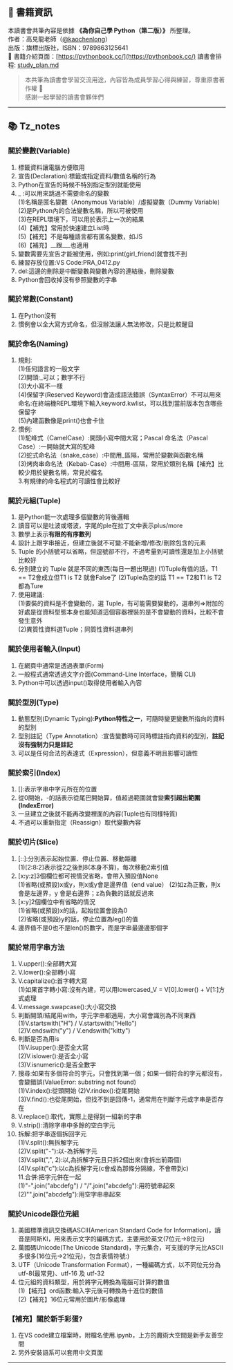 ## 📘 書籍資訊

本讀書會共筆內容是依據 **《為你自己學 Python（第二版）》** 所整理。  
作者：高見龍老師（[@kaochenlong](https://github.com/kaochenlong)）  
出版：旗標出版社，ISBN：9789863125641  
📖 書籍介紹頁面：[https://pythonbook.cc/](https://pythonbook.cc/)
讀書會排程: [study_plan.md](./study_plan.md)
> 本共筆為讀書會學習交流用途，內容皆為成員學習心得與練習，尊重原書著作權 🙏  
> 感謝一起學習的讀書會夥伴們
---

## 📚 Tz_notes
### 關於變數(Variable)
1.  標籤資料讓電腦方便取用
2.  宣告(Declaration):標籤或指定資料/數值名稱的行為
3.  Python在宣告的時候不特別指定型別就能使用
4.  _ :可以用來跳過不需要命名的變數  
  (1)名稱是匿名變數（Anonymous Variable）/虛擬變數（Dummy Variable)  
  (2)是Python內的合法變數名稱，所以可被使用  
  (3)在REPL環境下，可以用於表示上一次的結果  
  (4)【補充】常用於快速建立List時  
  (5)【補充】不是每種語言都有匿名變數，如JS  
  (6)【補充】__跟___也適用  
6.  變數需要先宣告才能被使用，例如:print(girl_friend)就會找不到
7.  練習存放位置:VS Code:PRA_0412.py
8.  del:這邊的刪除是中斷變數與變數內容的連結後，刪除變數
9.  Python會回收掉沒有參照變數的字串

### 關於常數(Constant)
1. 在Python沒有
2. 慣例會以全大寫方式命名，但沒辦法讓人無法修改，只是比較醒目

### 關於命名(Naming)
1. 規則:  
   (1)任何語言的一般文字  
   (2)開頭:_可以；數字不行  
   (3)大小寫不一樣  
   (4)保留字(Reserved Keyword)會造成語法錯誤（SyntaxError）不可以用來命名:在終端機REPL環境下輸入keyword.kwlist，可以找到當前版本包含哪些保留字  
   (5)內建函數像是print()也會卡住
2. 慣例:  
   (1)駝峰式（CamelCase）:開頭小寫中間大寫；Pascal 命名法（Pascal Case）:一開始就大寫的駝峰  
   (2)蛇式命名法（snake_case）:中間用_區隔，常用於變數與函數名稱  
   (3)烤肉串命名法（Kebab-Case）:中間用-區隔，常用於類別名稱【補充】比較少用於變數名稱，常見於檔名  
3.有規律的命名程式的可讀性會比較好  

### 關於元組(Tuple)
1.  是Python能一次處理多個變數的背後邏輯
2.  讀音可以是吐波或塔波，字尾的ple在拉丁文中表示plus/more
3.  數學上表示**有限的有序數列**
4.  設計上跟字串接近，但建立後就不可變:不能新增/修改/刪除包含的元素
5.  Tuple 的小括號可以省略，但逗號卻不行，不過考量到可讀性還是加上小括號比較好
6.  分別建立的 Tuple 就是不同的東西(每日一題出現過)
  (1)Tuple有值的話，T1 == T2會成立但T1 is T2 就會False了
  (2)Tuple為空的話 T1 == T2和T1 is T2都為Ture
7. 使用建議:  
   (1)要裝的資料是不會變動的，選 Tuple，有可能需要變動的，選串列=>附加的好處是從資料型態本身也能知道這個容器裡裝的是不會變動的資料，比較不會發生意外  
   (2)異質性資料選Tuple；同質性資料選串列  

### 關於使用者輸入(Input)
1.  在網頁中通常是透過表單(Form)
2.  一般程式通常透過文字介面(Command-Line Interface，簡稱 CLI)
3.  Python中可以透過input()取得使用者輸入內容

### 關於型別(Type)
1. 動態型別(Dynamic Typing):**Python特性之一**，可隨時變更變數所指向的資料的型別  
2. 型別註記（Type Annotation）:宣告變數時可同時標註指向資料的型別，**註記沒有強制力只是註記**  
3. 可以是任何合法的表達式（Expression），但意義不明且影響可讀性  

### 關於索引(Index)
1. []:表示字串中字元所在的位置  
2. 從0開始，-的話表示從尾巴開始算，值超過範圍就會變**索引超出範圍(IndexError)**  
3. 一旦建立之後就不能再改變裡面的內容(Tuple也有同樣特質)  
4. 不過可以重新指定（Reassign）取代變數內容  

### 關於切片(Slice)
1. [::]:分別表示起始位置、停止位置、移動距離  
  (1)[2:8:2]表示從2之後到8(本身不算)，每次移動2索引值  
2. [x:y:z]3個欄位都可視情況省略，會帶入預設值None  
  (1)省略(或預設)x或y，則x或y會是邊界值（end value） 
  (2)如z為正數，則x 會是左邊界，y 會是右邊界；z為負數的話就反過來  
3. [x:y]2個欄位中有省略的情況  
  (1)省略(或預設)x的話，起始位置會設為0  
  (2)省略(或預設)y的話，停止位置為leg()的值  
4. 邊界值不是0也不是len()的數字，而是字串最邊邊那個字  

### 關於常用字串方法
1. V.upper():全部轉大寫  
2. V.lower():全部轉小寫    
3. V.capitalize():首字轉大寫  
   (1)如果首字轉小寫:沒有內建，可以用lowercased_V = V[0].lower() + V[1:]方式處理  
4. V.message.swapcase():大小寫交換
5. 判斷開頭/結尾用with，字元字串都適用，大小寫會識別為不同東西  
   (1)V.startswith("H") / V.startswith("Hello")  
   (2)V.endswith("y") / V.endswith("kitty")  
6. 判斷是否為用is  
   (1)V.isupper():是否全大寫  
   (2)V.islower():是否全小寫  
   (3)V.isnumeric():是否全數字  
7. 搜尋:如果有多個符合的字元，只會找到第一個；如果一個符合的字元都沒有，會變錯誤(ValueError: substring not found)  
   (1)V.index():從頭開始
   (2)V.rindex():從尾開始  
   (3)V.find():也從尾開始，但找不到是回傳-1，通常用在判斷字元或字串是否存在
8. V.replace():取代，實際上是得到一組新的字串
9. V.strip():清除字串中多餘的空白字元
10. 拆解:把字串逐個拆回字元  
   (1)V.split():無拆解字元  
   (2)V.split("-"):以-為拆解字元  
   (3)V.split(",", 2):以,為拆解字元且只拆2個出來(會拆出前兩個)  
   (4)V.split("c"):以c為拆解字元(c會成為那條分隔線，不會帶到c)  
11.合併:把字元併在一起  
   (1)"-".join("abcdefg") / "/".join("abcdefg"):用符號串起來
   (2)"".join("abcdefg"):用空字串串起來

### 關於Unicode跟位元組
1. 美國標準資訊交換碼ASCII(American Standard Code for Information)，讀音是阿斯KI，用來表示文字的編碼方式，主要用於英文(7位元->8位元)  
2. 萬國碼Unicode(The Unicode Standard)，字元集合，可支援的字元比ASCII多很多(16位元->21位元)，包含表情符號:)  
3. UTF（Unicode Transformation Format），一種編碼方式，以不同位元分為utf-8(最常見)、utf-16 及 utf-32
4. 位元組的資料類型，用於將字元轉換為電腦可計算的數值  
   (1)【補充】ord函數:輸入字元後可轉換為十進位的數值  
   (2)【補充】16位元常用於圖片/影像處理  

### 【補充】關於新手彩蛋?
1. 在VS code建立檔案時，附檔名使用.ipynb，上方的魔術大空間是新手友善空間
2. 另外安裝語系可以套用中文頁面
   
---
